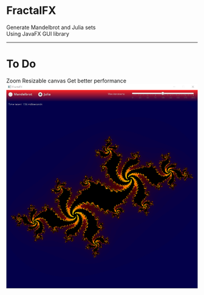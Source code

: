 # FractalFX
Generate Mandelbrot and Julia sets   
Using JavaFX GUI library
***
# To Do
Zoom
Resizable canvas
Get better performance
![](Fract.PNG)
